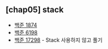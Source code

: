 ## [chap05] stack

* [백준 1874](https://www.acmicpc.net/problem/1874)
* [백준 6198](https://www.acmicpc.net/problem/6198)
* [백준 17298](https://www.acmicpc.net/problem/17298) - Stack 사용하지 않고 풀기
